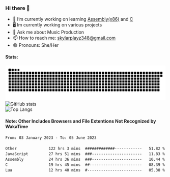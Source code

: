 ### Hi there 👋

- 🔭 I’m currently working on learning [Assembly(x86)](https://github.com/SkylarPlayz348/Assembly-Coding) and [C](https://github.com/SkylarPlayz348/C-Coding)
- 🖥 Im currently working on various projects
- 💬 Ask me about Music Production
- 📫 How to reach me: skylarplayz348@gmail.com
- 😄 Pronouns: She/Her

#### Stats:
![Snake](https://raw.githubusercontent.com/Skylarplayz348/Skylarplayz348/snake/github-contribution-grid-snake-dark.svg)
<br>
![GitHub stats](https://github-readme-stats.vercel.app/api?username=skylarplayz348&count_private=true&show_icons=true&theme=omni)
<br>
![Top Langs](https://github-readme-stats.vercel.app/api/top-langs/?username=skylarplayz348&layout=compact&theme=omni)

#### Note: Other Includes Browsers and File Extentions Not Recognized by WakaTime
<!--START_SECTION:waka-->

```txt
From: 03 January 2023 - To: 05 June 2023

Other              122 hrs 3 mins  #############------------   51.82 %
JavaScript         27 hrs 51 mins  ###----------------------   11.83 %
Assembly           24 hrs 36 mins  ###----------------------   10.44 %
C                  19 hrs 45 mins  ##-----------------------   08.39 %
Lua                12 hrs 40 mins  #------------------------   05.38 %
```

<!--END_SECTION:waka-->

